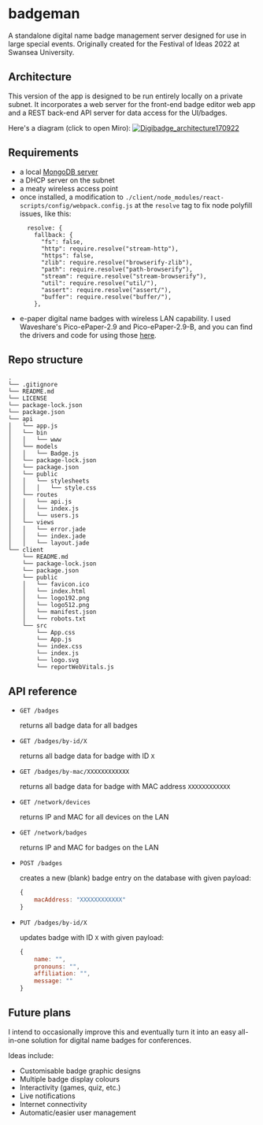 # badgeman
A standalone digital name badge management server designed for use in large special events. Originally created for the Festival of Ideas 2022 at Swansea University.

## Architecture
This version of the app is designed to be run entirely locally on a private subnet. It incorporates a web server for the front-end badge editor web app and a REST back-end API server for data access for the UI/badges.

Here's a diagram (click to open Miro):
[![Digibadge_architecture170922](https://user-images.githubusercontent.com/42594962/190867248-da39a1ed-51c1-450b-aa64-2f69235e85e9.jpg)](https://miro.com/app/board/uXjVPdtm_zU=/?share_link_id=651121183805)

## Requirements
- a local [MongoDB server](https://www.mongodb.com/docs/manual/installation/)
- a DHCP server on the subnet
- a meaty wireless access point
- once installed, a modification to `./client/node_modules/react-scripts/config/webpack.config.js` at the `resolve` tag to fix node polyfill issues, like this:
  ```
    resolve: {
      fallback: {
        "fs": false,
        "http": require.resolve("stream-http"),
        "https": false,
        "zlib": require.resolve("browserify-zlib"),
        "path": require.resolve("path-browserify"),
        "stream": require.resolve("stream-browserify"),
        "util": require.resolve("util/"),
        "assert": require.resolve("assert/"),
        "buffer": require.resolve("buffer/"),
      },
  ```
- e-paper digital name badges with wireless LAN capability. I used Waveshare's Pico-ePaper-2.9 and Pico-ePaper-2.9-B, and you can find the drivers and code for using those [here](https://github.com/mhmatthall/badgeboy-picow).

## Repo structure
```
.
└── .gitignore
└── README.md
└── LICENSE
└── package-lock.json
└── package.json
└── api
│   └── app.js
│   └── bin
│   │   └── www
│   └── models
│   │   └── Badge.js
│   └── package-lock.json
│   └── package.json
│   └── public
│   │   └── stylesheets
│   │   │   └── style.css
│   └── routes
│   │   └── api.js
│   │   └── index.js
│   │   └── users.js
│   └── views
│   │   └── error.jade
│   │   └── index.jade
│   │   └── layout.jade
└── client
    └── README.md
    └── package-lock.json
    └── package.json
    └── public
    │   └── favicon.ico
    │   └── index.html
    │   └── logo192.png
    │   └── logo512.png
    │   └── manifest.json
    │   └── robots.txt
    └── src
        └── App.css
        └── App.js
        └── index.css
        └── index.js
        └── logo.svg
        └── reportWebVitals.js
```

## API reference
- `GET /badges`
    
    returns all badge data for all badges
    
- `GET /badges/by-id/X`
    
    returns all badge data for badge with ID `X`
    
- `GET /badges/by-mac/XXXXXXXXXXXX`
    
    returns all badge data for badge with MAC address `XXXXXXXXXXXX`
    
- `GET /network/devices`
    
    returns IP and MAC for all devices on the LAN
    
- `GET /network/badges`
    
    returns IP and MAC for badges on the LAN
    
- `POST /badges`
    
    creates a new (blank) badge entry on the database with given payload:
    
    ```jsx
    {
    	macAddress: "XXXXXXXXXXXX"
    }
    ```
    
- `PUT /badges/by-id/X`
    
    updates badge with ID `X` with given payload:
    
    ```jsx
    {
    	name: "",
    	pronouns: "",
    	affiliation: "",
    	message: ""
    }
    ```
## Future plans
I intend to occasionally improve this and eventually turn it into an easy all-in-one solution for digital name badges for conferences.

Ideas include:
- Customisable badge graphic designs
- Multiple badge display colours
- Interactivity (games, quiz, etc.)
- Live notifications
- Internet connectivity
- Automatic/easier user management